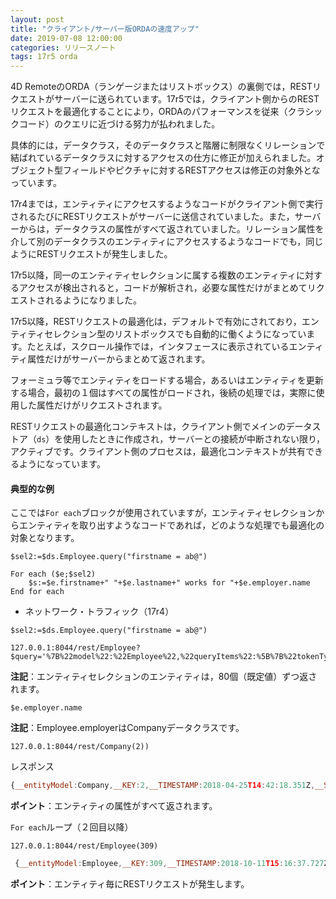 ```yaml
---
layout: post
title: "クライアント/サーバー版ORDAの速度アップ"
date: 2019-07-08 12:00:00
categories: リリースノート
tags: 17r5 orda
---
```


4D RemoteのORDA（ランゲージまたはリストボックス）の裏側では，RESTリクエストがサーバーに送られています。17r5では，クライアント側からのRESTリクエストを最適化することにより，ORDAのパフォーマンスを従来（クラシックコード）のクエリに近づける努力が払われました。

具体的には，データクラス，そのデータクラスと階層に制限なくリレーションで結ばれているデータクラスに対するアクセスの仕方に修正が加えられました。オブジェクト型フィールドやピクチャに対するRESTアクセスは修正の対象外となっています。

17r4までは，エンティティにアクセスするようなコードがクライアント側で実行されるたびにRESTリクエストがサーバーに送信されていました。また，サーバーからは，データクラスの属性がすべて返されていました。リレーション属性を介して別のデータクラスのエンティティにアクセスするようなコードでも，同じようにRESTリクエストが発生しました。

17r5以降，同一のエンティティセレクションに属する複数のエンティティに対するアクセスが検出されると，コードが解析され，必要な属性だけがまとめてリクエストされるようになりました。

17r5以降，RESTリクエストの最適化は，デフォルトで有効にされており，エンティティセレクション型のリストボックスでも自動的に働くようになっています。たとえば，スクロール操作では，インタフェースに表示されているエンティティ属性だけがサーバーからまとめて返されます。

フォーミュラ等でエンティティをロードする場合，あるいはエンティティを更新する場合，最初の１個はすべての属性がロードされ，後続の処理では，実際に使用した属性だけがリクエストされます。

RESTリクエストの最適化コンテキストは，クライアント側でメインのデータストア（``ds``）を使用したときに作成され，サーバーとの接続が中断されない限り，アクティブです。クライアント側のプロセスは，最適化コンテキストが共有できるようになっています。

#### 典型的な例

ここでは``For each``ブロックが使用されていますが，エンティティセレクションからエンティティを取り出すようなコードであれば，どのような処理でも最適化の対象となります。

```
$sel2:=$ds.Employee.query("firstname = ab@")

For each ($e;$sel2)
    $s:=$e.firstname+" "+$e.lastname+" works for "+$e.employer.name
End for each
```

* ネットワーク・トラフィック（17r4）

``$sel2:=$ds.Employee.query("firstname = ab@")``

```
127.0.0.1:8044/rest/Employee?$query='%7B%22model%22:%22Employee%22,%22queryItems%22:%5B%7B%22tokenType%22:%22simpleCompWithEm%22,%22attName%22:%22firstname%22,%22emName%22:%22Employee%22,%22comparaison%22:13,%22instance%22:0,%22checkForNull%22:false,%22value%22:%22ab@%22,%22diacritical%22:false%7D%5D%7D'&$method='entityset'&$progress4Dinfo='5CB39501D9854659885585A0E40A1127'&$top='80'
```

**注記**：エンティティセレクションのエンティティは，80個（既定値）ずつ返されます。

``$e.employer.name`` 

**注記**：Employee.employerはCompanyデータクラスです。

```
127.0.0.1:8044/rest/Company(2))
```

レスポンス

```js
{__entityModel:Company,__KEY:2,__TIMESTAMP:2018-04-25T14:42:18.351Z,__STAMP:0,ID:2,name:Charlie Echo Animations,creationDate:0!0!0,revenues:82000000,extra:{a:false},employees:{__deferred:{uri:/rest/Company(2)/employees?$expand=employees}}}
```

**ポイント**：エンティティの属性がすべて返されます。

``For each``ループ（２回目以降）

```
127.0.0.1:8044/rest/Employee(309)
```

```js
 {__entityModel:Employee,__KEY:309,__TIMESTAMP:2018-10-11T15:16:37.727Z,__STAMP:0,ID:309,firstname:Abarrane,lastname:BIASAL,salary:30709,birthdate:0!0!0,woman:true,managerID:307,employerID:2,photo:null,extra:null,heure:0,manager:{__deferred:{uri:/rest/Employee(307),__KEY:307}},employer:{__deferred:{uri:/rest/Company(2),__KEY:2}},directReports:{__deferred:{uri:/rest/Employee(309)/directReports?$expand=directReports}}}
```

**ポイント**：エンティティ毎にRESTリクエストが発生します。


